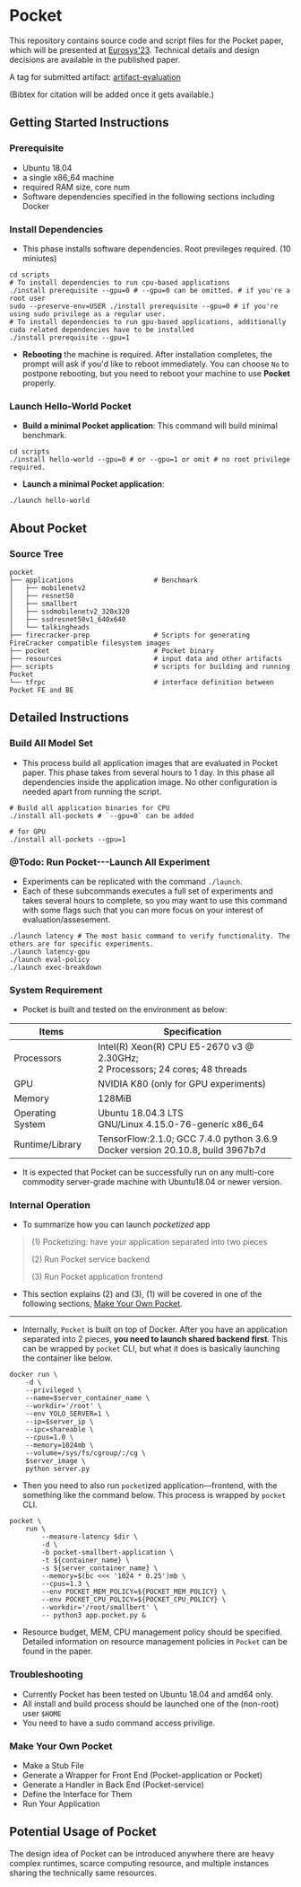 # **Pocket**
This repository contains source code and script files for the Pocket paper, which will be presented at [Eurosys'23](https://2023.eurosys.com). Technical details and design decisions are available in the published paper.

A tag for submitted artifact: [artifact-evaluation](https://github.com/GTkernel/Pocket/releases/tag/artifact-evaluation)

(Bibtex for citation will be added once it gets available.)

## Getting Started Instructions 
<!--
30 minutes
https://docs.google.com/document/d/1pqzPtLVIvwLwJsZwCb2r7yzWMaifudHe1Xvn42T4CcA/edit
-->
### Prerequisite
* Ubuntu 18.04
* a single x86_64 machine
* required RAM size, core num
* Software dependencies specified in the following sections including Docker

### Install Dependencies
* This phase installs software dependencies. Root previleges required. (10 miniutes)
```
cd scripts
# To install dependencies to run cpu-based applications
./install prerequisite --gpu=0 # --gpu=0 can be omitted. # if you're a root user
sudo --preserve-env=USER ./install prerequisite --gpu=0 # if you're using sudo privilege as a regular user.
# To install dependencies to run gpu-based applications, additionally cuda related dependencies have to be installed
./install prerequisite --gpu=1
```
* **Rebooting** the machine is required. After installation completes, the prompt will ask if you'd like to reboot immediately. You can choose `No` to postpone rebooting, but you need to reboot your machine to use **Pocket** properly.


### Launch Hello-World Pocket 
* **Build a minimal Pocket application**:
This command will build minimal benchmark.
```
cd scripts
./install hello-world --gpu=0 # or --gpu=1 or omit # no root privilege required.
```
* **Launch a minimal Pocket application**: 
```
./launch hello-world
```

## About Pocket
### Source Tree
```
pocket
├── applications                    # Benchmark
│   ├── mobilenetv2
│   ├── resnet50
│   ├── smallbert
│   ├── ssdmobilenetv2_320x320
│   ├── ssdresnet50v1_640x640
│   └── talkingheads
├── firecracker-prep                # Scripts for generating FireCracker compatible filesystem images
├── pocket                          # Pocket binary
├── resources                       # input data and other artifacts
├── scripts                         # scripts for building and running Pocket
└── tfrpc                           # interface definition between Pocket FE and BE
```

## Detailed Instructions
### Build All Model Set
* This process build all application images that are evaluated in Pocket paper. This phase takes from several hours to 1 day. In this phase all dependencies inside the application image. No other configuration is needed apart from running the script.
```
# Build all application binaries for CPU
./install all-pockets # `--gpu=0` can be added

# for GPU
./install all-pockets --gpu=1
```
### @Todo: Run Pocket---Launch All Experiment 
* Experiments can be replicated with the command `./launch`.
* Each of these subcommands executes a full set of experiments and takes several hours to complete, so you may want to use this command with some flags such that you can more focus on your interest of evaluation/assesement.
```
./launch latency # The most basic command to verify functionality. The others are for specific experiments.
./launch latency-gpu
./launch eval-policy
./launch exec-breakdown
```
<!-- ./launch hw-counters
./launch latency #sleep -->

### System Requirement
* Pocket is built and tested on the environment as below:

| Items            	| Specification                                                                     	|
|------------------	|-----------------------------------------------------------------------------------	|
| Processors       	| Intel(R) Xeon(R) CPU E5-2670 v3 @ 2.30GHz;<br>2 Processors; 24 cores; 48 threads  	|
| GPU              	| NVIDIA K80 (only for GPU experiments)                                             	|
| Memory           	| 128MiB                                                                            	|
| Operating System 	| Ubuntu 18.04.3 LTS<br>GNU/Linux 4.15.0-76-generic x86_64                          	|
| Runtime/Library  	| TensorFlow:2.1.0; GCC 7.4.0 python 3.6.9<br>Docker version 20.10.8, build 3967b7d 	|

* It is expected that Pocket can be successfully run on any multi-core commodity server-grade machine with Ubuntu18.04 or newer version.

### Internal Operation
* To summarize how you can launch *pocketized* app

> (1) Pocketizing: have your application separated into two pieces
>
> (2) Run Pocket service backend
>
> (3) Run Pocket application frontend

* This section explains (2) and (3), (1) will be covered in one of the following sections, [Make Your Own Pocket](#).
---
* Internally, `Pocket` is built on top of Docker. After you have an application separated into 2 pieces, **you need to launch shared backend first**. This can be wrapped by `pocket` CLI, but what it does is basically launching the container like below.

```
docker run \
    -d \
    --privileged \
    --name=$server_container_name \
    --workdir='/root' \
    --env YOLO_SERVER=1 \
    --ip=$server_ip \
    --ipc=shareable \
    --cpus=1.0 \
    --memory=1024mb \
    --volume=/sys/fs/cgroup/:/cg \
    $server_image \
    python server.py
```
* Then you need to also run `pocket`ized application—frontend, with the something like the command below. This process is wrapped by `pocket` CLI.
```
pocket \
    run \
        --measure-latency $dir \
        -d \
        -b pocket-smallbert-application \
        -t ${container_name} \
        -s ${server_container_name} \
        --memory=$(bc <<< '1024 * 0.25')mb \
        --cpus=1.3 \
        --env POCKET_MEM_POLICY=${POCKET_MEM_POLICY} \
        --env POCKET_CPU_POLICY=${POCKET_CPU_POLICY} \
        --workdir='/root/smallbert' \
        -- python3 app.pocket.py &
```
* Resource budget, MEM, CPU management policy should be specified. Detailed information on resource management policies in `Pocket` can be found in the paper.

### Troubleshooting
* Currently Pocket has been tested on Ubuntu 18.04 and amd64 only.
* All install and build process should be launched one of the (non-root) user `$HOME`
* You need to have a sudo command access privilige.

### Make Your Own Pocket
* Make a Stub File
* Generate a Wrapper for Front End (Pocket-application or Pocket)
* Generate a Handler in Back End (Pocket-service)
* Define the Interface for Them
* Run Your Application

## Potential Usage of Pocket
The design idea of Pocket can be introduced anywhere there are heavy complex runtimes, scarce computing resource, and multiple instances sharing the technically same resources.
